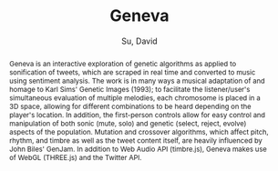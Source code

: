 --- 
title: "Geneva" 
abstract: "Geneva is an interactive exploration of genetic algorithms as applied to sonification of tweets, which are scraped in real time and converted to music using sentiment analysis. The work is in many ways a musical adaptation of and homage to Karl Sims' Genetic Images (1993); to facilitate the listener/user's simultaneous evaluation of multiple melodies, each chromosome is placed in a 3D space, allowing for different combinations to be heard depending on the player's location. In addition, the first-person controls allow for easy control and manipulation of both sonic (mute, solo) and genetic (select, reject, evolve) aspects of the population. Mutation and crossover algorithms, which affect pitch, rhythm, and timbre as well as the tweet content itself, are heavily influenced by John Biles' GenJam. In addition to Web Audio API (timbre.js), Geneva makes use of WebGL (THREE.js) and the Twitter API." 
address: "Atlanta, Georgia" 
author: "Su, David"
webAuthor: "David Su" 
booktitle: "Proceedings of the International Web Audio Conference" 
editor: "Freeman, Jason and Lerch, Alexander and Paradis, Matthew" 
month: "Proceedings of the International Web Audio Conference"
pages: "undefined" 
publisher: "Georgia Tech" 
series: "WAC '16"
type: "Artwork"  
year: "2016" 
id: "2016_EA_18" 
tags: year2016
media: none 
pdflink: /_data/papers/pdf/2016/2016_18.pdf
ISSN: 2663-5844
---